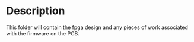 # Description
This folder will contain the fpga design and any pieces of work associated with the firmware on the PCB.